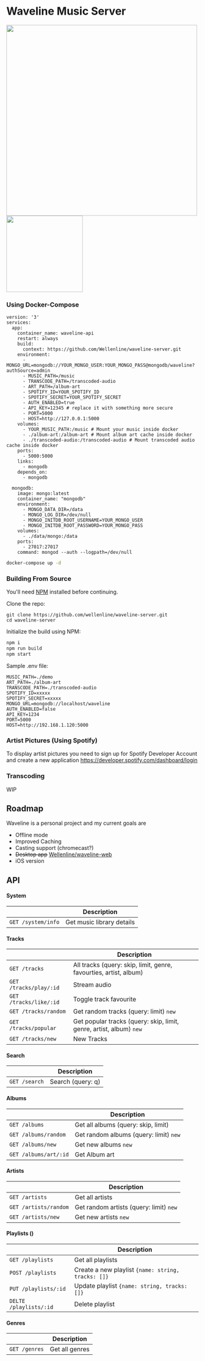 # Waveline Music Server
<img width="500" src="https://preview.redd.it/3vujqpdulbi41.png?width=2756&format=png&auto=webp&s=2cd56216825a7e9d9145e6b1fb2eb7750bb079d3">

<a href="https://play.google.com/store/apps/details?id=com.waveline.app" target="_blank">
<img src="https://play.google.com/intl/en_us/badges/images/generic/en_badge_web_generic.png" width="200">
</a>

### Using Docker-Compose
```docker
version: '3'
services:
  app:
    container_name: waveline-api
    restart: always
    build:
      context: https://github.com/Wellenline/waveline-server.git
    environment:
      - MONGO_URL=mongodb://YOUR_MONGO_USER:YOUR_MONGO_PASS@mongodb/waveline?authSource=admin
      - MUSIC_PATH=/music
      - TRANSCODE_PATH=/transcoded-audio
      - ART_PATH=/album-art
      - SPOTIFY_ID=YOUR_SPOTIFY_ID
      - SPOTIFY_SECRET=YOUR_SPOTIFY_SECRET
      - AUTH_ENABLED=true
      - API_KEY=12345 # replace it with something more secure
      - PORT=5000
      - HOST=http://127.0.0.1:5000
    volumes:
      - YOUR_MUSIC_PATH:/music # Mount your music inside docker
      - ./album-art:/album-art # Mount album art cache inside docker
      - ./transcoded-audio:/transcoded-audio # Mount transcoded audio cache inside docker
    ports:
      - 5000:5000
    links:
      - mongodb
    depends_on:
      - mongodb

  mongodb:
    image: mongo:latest
    container_name: "mongodb"
    environment:
      - MONGO_DATA_DIR=/data
      - MONGO_LOG_DIR=/dev/null
      - MONGO_INITDB_ROOT_USERNAME=YOUR_MONGO_USER
      - MONGO_INITDB_ROOT_PASSWORD=YOUR_MONGO_PASS
    volumes:
      - ./data/mongo:/data
    ports:
      - 27017:27017
    command: mongod --auth --logpath=/dev/null
```

```sh
docker-compose up -d
```


### Building From Source

You'll need [NPM](https://www.npmjs.com/get-npm) installed before continuing.

Clone the repo:
```Sh
git clone https://github.com/wellenline/waveline-server.git
cd waveline-server
```

Initialize the build using NPM:
```sh
npm i
npm run build
npm start
```

Sample .env file:
```env
MUSIC_PATH=./demo
ART_PATH=./album-art
TRANSCODE_PATH=./transcoded-audio
SPOTIFY_ID=xxxxx
SPOTIFY_SECRET=xxxxx
MONGO_URL=mongodb://localhost/waveline
AUTH_ENABLED=false
API_KEY=1234
PORT=5000
HOST=http://192.168.1.120:5000
```

### Artist Pictures (Using Spotify)
To display artist pictures you need to sign up for Spotify Developer Account and create a new application
https://developer.spotify.com/dashboard/login


### Transcoding
WIP

## Roadmap
Waveline is a personal project and my current goals are

* Offline mode
* Improved Caching
* Casting support (chromecast?)
* <strike>Desktop app</strike>  [Wellenline/waveline-web](https://github.com/Wellenline/waveline-web)
* iOS version


## API
#### System
|                |Description                    |
|----------------|-------------------------------|
|`GET /system/info`|Get music library details|


#### Tracks
|                |Description                    |
|----------------|-------------------------------|
|`GET /tracks`|All tracks (query: skip, limit, genre, favourties, artist, album)|
|`GET /tracks/play/:id`|Stream audio|
|`GET /tracks/like/:id`|Toggle track favourite |
|`GET /tracks/random`| Get random tracks (query: limit) `new` |
|`GET /tracks/popular`|Get popular tracks (query: skip, limit, genre, artist, album) `new`|
|`GET /tracks/new`|New Tracks|

#### Search
|                |Description                    |
|----------------|-------------------------------|
|`GET /search`| Search (query: q) |


#### Albums
|                |Description                    |
|----------------|-------------------------------|
|`GET /albums`| Get all albums (query: skip, limit) |
|`GET /albums/random`| Get random albums (query: limit) `new` |
|`GET /albums/new`| Get new albums `new` |
|`GET /albums/art/:id`|Get Album art |


#### Artists
|                |Description                    |
|----------------|-------------------------------|
|`GET /artists`| Get all artists |
|`GET /artists/random`| Get random artists (query: limit) `new` |
|`GET /artists/new`| Get new artists `new` |


#### Playlists ()
|                |Description                    |
|----------------|-------------------------------|
|`GET /playlists`| Get all playlists |
|`POST /playlists`| Create a new playlist `{name: string, tracks: []}` |
|`PUT /playlists/:id`| Update playlist `{name: string, tracks: []}` |
|`DELTE /playlists/:id`| Delete playlist |

#### Genres
|                |Description                    |
|----------------|-------------------------------|
|`GET /genres`| Get all genres |
